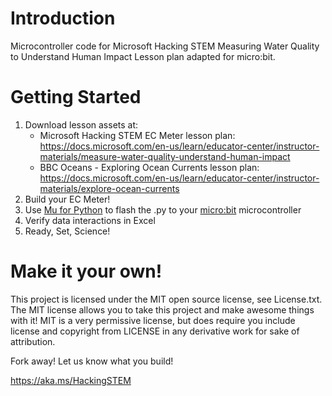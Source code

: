 # Introduction
Microcontroller code for Microsoft Hacking STEM Measuring Water Quality to Understand Human Impact Lesson plan adapted for micro:bit.

# Getting Started
1. Download lesson assets at:
    * Microsoft Hacking STEM EC Meter lesson plan: https://docs.microsoft.com/en-us/learn/educator-center/instructor-materials/measure-water-quality-understand-human-impact
    * BBC Oceans - Exploring Ocean Currents lesson plan: https://docs.microsoft.com/en-us/learn/educator-center/instructor-materials/explore-ocean-currents
1. Build your EC Meter!
1. Use [Mu for Python](https://codewith.mu/) to flash the .py to your  [micro:bit](https://www.microbit.org/) microcontroller
1. Verify data interactions in Excel
1. Ready, Set, Science!

# Make it your own!
This project is licensed under the MIT open source license, see License.txt. The MIT license allows you to take this project and make awesome things with it! MIT is a very permissive license, but does require you include license and copyright from LICENSE in any derivative work for sake of attribution.

Fork away! Let us know what you build!

https://aka.ms/HackingSTEM
